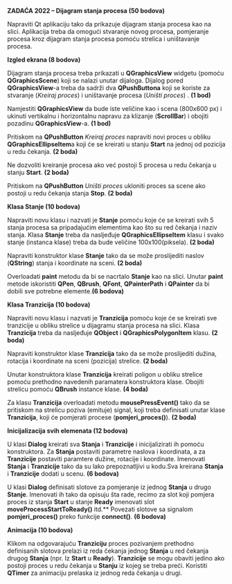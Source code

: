 **ZADAĆA 2022 – Dijagram stanja procesa (50 bodova)**

Napraviti Qt aplikaciju tako da prikazuje dijagram stanja procesa kao na slici. Aplikacija treba da omogući stvaranje novog procesa, pomjeranje procesa kroz dijagram stanja procesa pomoću strelica i uništavanje procesa.

**Izgled ekrana (8 bodova)**

Dijagram stanja procesa treba prikazati u **QGraphicsView** widgetu (pomoću **QGraphicsScene**) koji se nalazi unutar dijaloga. Dijalog pored **QGraphicsView**-a treba da sadrži dva **QPushButtona** koji se koriste za stvaranje (*Kreiraj proces*) i uništavanje procesa (*Uništi proces*) . **(1 bod)** 

Namjestiti **QGraphicsView** da bude iste veličine kao i scena (800x600 px) i ukinuti vertikalnu i horizontalnu napravu za klizanje (**ScrollBar**) i obojiti pozadinu **QGraphicsView**-a. **(1 bod)**

Pritiskom na **QPushButton** *Kreiraj proces* napraviti novi proces u obliku **QGraphicsEllipseItem**a koji će se kreirati u stanju **Start** na jednoj od pozicija u redu čekanja. 
**(2 boda)**

Ne dozvoliti kreiranje procesa ako već postoji 5 procesa u redu čekanja u stanju **Start**. **(2 boda)**

Pritiskom na **QPushButton** *Uništi proces* ukloniti proces sa scene ako postoji u redu čekanja stanja **Stop**. **(2 boda)**


**Klasa Stanje (10 bodova)**

Napraviti novu klasu i nazvati je **Stanje** pomoću koje će se kreirati svih 5 stanja procesa sa pripadajućim elementima kao što su red čekanja i naziv stanja. Klasa **Stanje** treba da nasljeđuje **QGraphicsEllipseItem** klasu i svako stanje (instanca klase) treba da bude veličine 100x100(piksela). **(2 boda)**

Napraviti konstruktor klase **Stanje** tako da se može proslijediti naslov (**QString**) stanja i koordinate na sceni. **(2 boda)**

Overloadati **paint** metodu da bi se nacrtalo **Stanje** kao na slici. Unutar **paint** metode iskoristiti **QPen**, **QBrush**, **QFont**, **QPainterPath** i **QPainter** da bi dobili sve potrebne elemente.**(6 bodova)**

**Klasa Tranzicija (10 bodova)**

Napraviti novu klasu i nazvati je **Tranzicija** pomoću koje će se kreirati sve tranzicije u obliku strelice u dijagramu stanja procesa na slici. Klasa **Tranzicija** treba da nasljeđuje **QObject** i **QGraphicsPolygonItem** klasu. **(2 boda)**

Napraviti konstruktor klase **Tranzicija** tako da se može proslijediti dužina, rotacija i koordinate na sceni (pozicija) strelice. **(2 boda)**

Unutar konstruktora klase **Tranzicija** kreirati poligon u obliku strelice pomoću prethodno navedenih paramatera konstruktora klase. Obojiti strelicu pomoću **QBrush** instance klase.
**(4 boda)**

Za klasu **Tranzicija** overloadati metodu **mousePressEvent()** tako da se pritiskom na strelicu poziva (emituje) signal, koji treba definisati unutar klase **Tranzicija**, koji će pomjerati procese (**pomjeri\_proces()**). **(2 boda)**

**Inicijalizacija svih elemenata (12 bodova)**

U klasi **Dialog** kreirati sva **Stanja** i **Tranzicije** i inicijalizirati ih pomoću konstruktora. Za **Stanja** postaviti parametre naslova i koordinata, a za **Tranzicije** postaviti paramtere dužine, rotacije i koordinate. Imenovati **Stanja** i **Tranzicije** tako da su lako prepoznatljivi u kodu.Sva kreirana **Stanja** i **Tranzicije** dodati u scenu.  **(6 bodova)**

U klasi **Dialog** definisati slotove za pomjeranje iz jednog **Stanja** u drugo **Stanje**. Imenovati ih tako da opisuju šta rade, recimo za slot koji pomjera proces iz stanja **Start** u stanje **Ready** imenovati slot **moveProcessStartToReady()** itd.** Povezati slotove sa signalom **pomjeri\_proces()** preko funkcije **connect()**. **(6 bodova)**

**Animacija (10 bodova)**

Klikom na odgovarajuću **Tranziciju** proces pozivanjem prethodno definisanih slotova prelazi iz reda čekanja jednog **Stanja** u red čekanja drugog **Stanja** (npr. Iz **Start** u **Ready**). **Tranzicije** se mogu obaviti jedino ako postoji proces u redu čekanja u **Stanju** iz kojeg se treba preći. Koristiti **QTimer** za animaciju prelaska iz jednog reda čekanja u drugi. 
